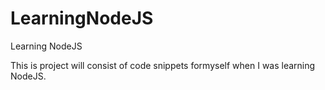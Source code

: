 # LearningNodeJS
Learning NodeJS

This is project will consist of code snippets formyself when I was learning NodeJS.
